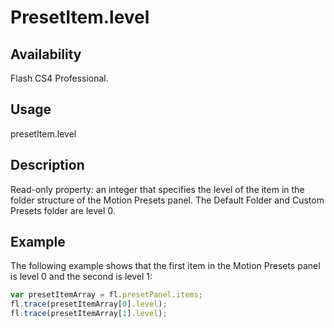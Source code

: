 # PresetItem.level

## Availability

Flash CS4 Professional.

## Usage

presetItem.level

## Description

Read-only property: an integer that specifies the level of the item in the folder structure of the Motion Presets panel. The Default Folder and Custom Presets folder are level 0.

## Example

The following example shows that the first item in the Motion Presets panel is level 0 and the second is level 1:

```javascript
var presetItemArray = fl.presetPanel.items;
fl.trace(presetItemArray[0].level);
fl.trace(presetItemArray[1].level);
```
